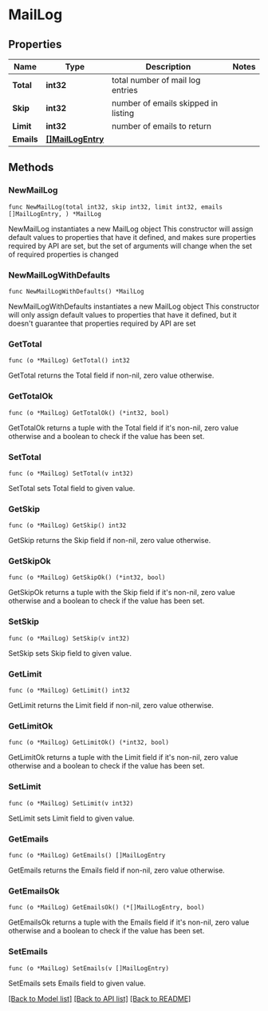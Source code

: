 # MailLog

## Properties

Name | Type | Description | Notes
------------ | ------------- | ------------- | -------------
**Total** | **int32** | total number of mail log entries | 
**Skip** | **int32** | number of emails skipped in listing | 
**Limit** | **int32** | number of emails to return | 
**Emails** | [**[]MailLogEntry**](MailLogEntry.md) |  | 

## Methods

### NewMailLog

`func NewMailLog(total int32, skip int32, limit int32, emails []MailLogEntry, ) *MailLog`

NewMailLog instantiates a new MailLog object
This constructor will assign default values to properties that have it defined,
and makes sure properties required by API are set, but the set of arguments
will change when the set of required properties is changed

### NewMailLogWithDefaults

`func NewMailLogWithDefaults() *MailLog`

NewMailLogWithDefaults instantiates a new MailLog object
This constructor will only assign default values to properties that have it defined,
but it doesn't guarantee that properties required by API are set

### GetTotal

`func (o *MailLog) GetTotal() int32`

GetTotal returns the Total field if non-nil, zero value otherwise.

### GetTotalOk

`func (o *MailLog) GetTotalOk() (*int32, bool)`

GetTotalOk returns a tuple with the Total field if it's non-nil, zero value otherwise
and a boolean to check if the value has been set.

### SetTotal

`func (o *MailLog) SetTotal(v int32)`

SetTotal sets Total field to given value.


### GetSkip

`func (o *MailLog) GetSkip() int32`

GetSkip returns the Skip field if non-nil, zero value otherwise.

### GetSkipOk

`func (o *MailLog) GetSkipOk() (*int32, bool)`

GetSkipOk returns a tuple with the Skip field if it's non-nil, zero value otherwise
and a boolean to check if the value has been set.

### SetSkip

`func (o *MailLog) SetSkip(v int32)`

SetSkip sets Skip field to given value.


### GetLimit

`func (o *MailLog) GetLimit() int32`

GetLimit returns the Limit field if non-nil, zero value otherwise.

### GetLimitOk

`func (o *MailLog) GetLimitOk() (*int32, bool)`

GetLimitOk returns a tuple with the Limit field if it's non-nil, zero value otherwise
and a boolean to check if the value has been set.

### SetLimit

`func (o *MailLog) SetLimit(v int32)`

SetLimit sets Limit field to given value.


### GetEmails

`func (o *MailLog) GetEmails() []MailLogEntry`

GetEmails returns the Emails field if non-nil, zero value otherwise.

### GetEmailsOk

`func (o *MailLog) GetEmailsOk() (*[]MailLogEntry, bool)`

GetEmailsOk returns a tuple with the Emails field if it's non-nil, zero value otherwise
and a boolean to check if the value has been set.

### SetEmails

`func (o *MailLog) SetEmails(v []MailLogEntry)`

SetEmails sets Emails field to given value.



[[Back to Model list]](../README.md#documentation-for-models) [[Back to API list]](../README.md#documentation-for-api-endpoints) [[Back to README]](../README.md)


